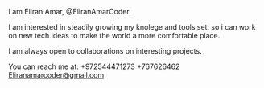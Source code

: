 I am Eliran Amar, @EliranAmarCoder.

I am interested in steadily growing my knolege and tools set, so i can work on new tech ideas to make the world a more comfortable place.

I am always open to collaborations on interesting projects.

You can reach me at:
+972544471273
+767626462
Eliranamarcoder@gmail.com


